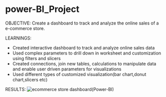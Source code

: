 # power-BI_Project

OBJECTIVE: Create a dashboard to track and analyze the online sales of a e-commerce store.

LEARNINGS:
* Created interactive dashboard to track and analyze online sales data
* Used complex parameters to drill down in worksheet and customization using filters and slicers
* Created connections, join new tables, calculations to manipulate data and enable user driven
  parameters for visualizations
* Used different types of customized visualization(bar chart,donut chart,slicers etc)

RESULTS:
![ecommerce store dashboard(Power-BI)](https://github.com/Rajasekhar342/power-BI_Project/assets/101009856/82bd33cf-53a1-47c7-8eed-78fe7e03f04a)
